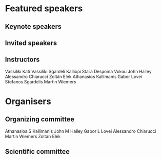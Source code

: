 # Featured speakers

## Keynote speakers


## Invited speakers


## Instructors

Vassiliki Kati
Vassiliki Sgardeli
Kalliopi Stara
Despoina Vokou
John Halley
Alessandro Chiarucci
Zoltán Elek
Athanasios Kallimanis
Gabor Lovei
Stefanos Sgardelis
Martin Wiemers

# Organisers


## Organizing committee

Athanasios S Kallimanis
John M Halley
Gabor L Lovei
Alessandro Chiarucci
Martin Wiemers
Zoltan Elek

## Scientific committee
